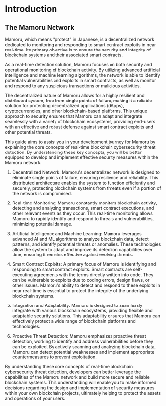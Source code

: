 # Introduction

## The Mamoru Network
Mamoru, which means "protect" in Japanese, is a decentralized network dedicated to monitoring and responding to smart contract exploits in near real-time. Its primary objective is to ensure the security and integrity of blockchain systems and their associated smart contracts.

As a real-time detection solution, Mamoru focuses on both security and operational monitoring of blockchain activity. By utilizing advanced artificial intelligence and machine learning algorithms, the network is able to identify potential vulnerabilities and exploits in smart contracts, as well as monitor and respond to any suspicious transactions or malicious activities.

The decentralized nature of Mamoru allows for a highly resilient and distributed system, free from single points of failure, making it a reliable solution for protecting decentralized applications (dApps), cryptocurrencies, and other blockchain-based platforms. This unique approach to security ensures that Mamoru can adapt and integrate seamlessly with a variety of blockchain ecosystems, providing end-users with an effective and robust defense against smart contract exploits and other potential threats.

This guide aims to assist you in your development journey for Mamoru by explaining the core concepts of real-time blockchain cybersecurity threat detection. By understanding these key concepts, you will be better equipped to develop and implement effective security measures within the Mamoru network.

1. Decentralized Network: Mamoru's decentralized network is designed to eliminate single points of failure, ensuring resilience and reliability. This distributed architecture enables the system to function efficiently and securely, protecting blockchain systems from threats even if a portion of the network is compromised.

2. Real-time Monitoring: Mamoru constantly monitors blockchain activity, detecting and analyzing transactions, smart contract executions, and other relevant events as they occur. This real-time monitoring allows Mamoru to rapidly identify and respond to threats and vulnerabilities, minimizing potential damage.

3. Artificial Intelligence and Machine Learning: Mamoru leverages advanced AI and ML algorithms to analyze blockchain data, detect patterns, and identify potential threats or anomalies. These technologies allow the system to adapt and improve its detection capabilities over time, ensuring it remains effective against evolving threats.

4. Smart Contract Exploits: A primary focus of Mamoru is identifying and responding to smart contract exploits. Smart contracts are self-executing agreements with the terms directly written into code. They can be vulnerable to exploits due to coding errors, design flaws, or other issues. Mamoru's ability to detect and respond to these exploits in near real-time is essential to protect the integrity of the underlying blockchain systems.

5. Integration and Adaptability: Mamoru is designed to seamlessly integrate with various blockchain ecosystems, providing flexible and adaptable security solutions. This adaptability ensures that Mamoru can effectively protect a wide range of blockchain platforms and technologies.

6. Proactive Threat Detection: Mamoru emphasizes proactive threat detection, working to identify and address vulnerabilities before they can be exploited. By actively scanning and analyzing blockchain data, Mamoru can detect potential weaknesses and implement appropriate countermeasures to prevent exploitation.

By understanding these core concepts of real-time blockchain cybersecurity threat detection, developers can better leverage the capabilities of the Mamoru network and build more secure and reliable blockchain systems. This understanding will enable you to make informed decisions regarding the design and implementation of security measures within your own blockchain projects, ultimately helping to protect the assets and operations of your users.